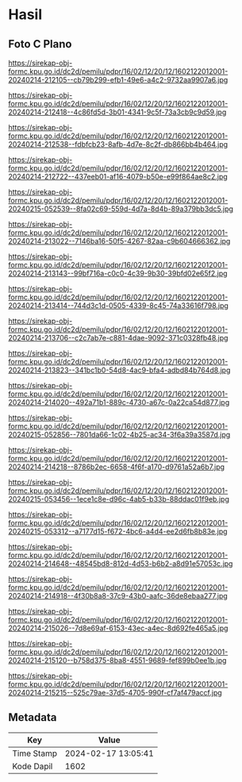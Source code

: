 # Hasil

## Foto C Plano

https://sirekap-obj-formc.kpu.go.id/dc2d/pemilu/pdpr/16/02/12/20/12/1602122012001-20240214-212105--cb79b299-efb1-49e6-a4c2-9732aa9907a6.jpg

https://sirekap-obj-formc.kpu.go.id/dc2d/pemilu/pdpr/16/02/12/20/12/1602122012001-20240214-212418--4c86fd5d-3b01-4341-9c5f-73a3cb9c9d59.jpg

https://sirekap-obj-formc.kpu.go.id/dc2d/pemilu/pdpr/16/02/12/20/12/1602122012001-20240214-212538--fdbfcb23-8afb-4d7e-8c2f-db866bb4b464.jpg

https://sirekap-obj-formc.kpu.go.id/dc2d/pemilu/pdpr/16/02/12/20/12/1602122012001-20240214-212722--437eeb01-af16-4079-b50e-e99f864ae8c2.jpg

https://sirekap-obj-formc.kpu.go.id/dc2d/pemilu/pdpr/16/02/12/20/12/1602122012001-20240215-052539--8fa02c69-559d-4d7a-8d4b-89a379bb3dc5.jpg

https://sirekap-obj-formc.kpu.go.id/dc2d/pemilu/pdpr/16/02/12/20/12/1602122012001-20240214-213022--7146ba16-50f5-4267-82aa-c9b604666362.jpg

https://sirekap-obj-formc.kpu.go.id/dc2d/pemilu/pdpr/16/02/12/20/12/1602122012001-20240214-213143--99bf716a-c0c0-4c39-9b30-39bfd02e65f2.jpg

https://sirekap-obj-formc.kpu.go.id/dc2d/pemilu/pdpr/16/02/12/20/12/1602122012001-20240214-213414--744d3c1d-0505-4339-8c45-74a33616f798.jpg

https://sirekap-obj-formc.kpu.go.id/dc2d/pemilu/pdpr/16/02/12/20/12/1602122012001-20240214-213706--c2c7ab7e-c881-4dae-9092-371c0328fb48.jpg

https://sirekap-obj-formc.kpu.go.id/dc2d/pemilu/pdpr/16/02/12/20/12/1602122012001-20240214-213823--341bc1b0-54d8-4ac9-bfa4-adbd84b764d8.jpg

https://sirekap-obj-formc.kpu.go.id/dc2d/pemilu/pdpr/16/02/12/20/12/1602122012001-20240214-214020--492a71b1-889c-4730-a67c-0a22ca54d877.jpg

https://sirekap-obj-formc.kpu.go.id/dc2d/pemilu/pdpr/16/02/12/20/12/1602122012001-20240215-052856--7801da66-1c02-4b25-ac34-3f6a39a3587d.jpg

https://sirekap-obj-formc.kpu.go.id/dc2d/pemilu/pdpr/16/02/12/20/12/1602122012001-20240214-214218--8786b2ec-6658-4f6f-a170-d9761a52a6b7.jpg

https://sirekap-obj-formc.kpu.go.id/dc2d/pemilu/pdpr/16/02/12/20/12/1602122012001-20240215-053456--1ece1c8e-d96c-4ab5-b33b-88ddac01f9eb.jpg

https://sirekap-obj-formc.kpu.go.id/dc2d/pemilu/pdpr/16/02/12/20/12/1602122012001-20240215-053312--a7177d15-f672-4bc6-a4d4-ee2d6fb8b83e.jpg

https://sirekap-obj-formc.kpu.go.id/dc2d/pemilu/pdpr/16/02/12/20/12/1602122012001-20240214-214648--48545bd8-812d-4d53-b6b2-a8d91e57053c.jpg

https://sirekap-obj-formc.kpu.go.id/dc2d/pemilu/pdpr/16/02/12/20/12/1602122012001-20240214-214918--4f30b8a8-37c9-43b0-aafc-36de8ebaa277.jpg

https://sirekap-obj-formc.kpu.go.id/dc2d/pemilu/pdpr/16/02/12/20/12/1602122012001-20240214-215026--7d8e69af-6153-43ec-a4ec-8d692fe465a5.jpg

https://sirekap-obj-formc.kpu.go.id/dc2d/pemilu/pdpr/16/02/12/20/12/1602122012001-20240214-215120--b758d375-8ba8-4551-9689-fef899b0ee1b.jpg

https://sirekap-obj-formc.kpu.go.id/dc2d/pemilu/pdpr/16/02/12/20/12/1602122012001-20240214-215215--525c79ae-37d5-4705-990f-cf7af479accf.jpg


## Metadata

| Key        | Value               |
| ---------- | ------------------- |
| Time Stamp | 2024-02-17 13:05:41 |
| Kode Dapil | 1602                |



